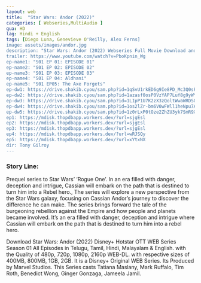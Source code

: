 ```yaml
---
layout: web
title:  "Star Wars: Andor (2022)"
categories: [ Webseries,MultiAudio ]
qua: HD
lag: Hindi + English
tags: [Diego Luna, Genevieve O'Reilly, Alex Ferns]
image: assets/images/andor.jpg
description: "Star Wars: Andor (2022) Webseries Full Movie Download and watch online 720p low file size 500 mb."
trailer: https://www.youtube.com/watch?v=PboKpnin_Wg
ep-name1: "S01 EP 01: EPISODE 01"
ep-name2: "S01 EP 02: EPISODE 02"
ep-name3: "S01 EP 03: EPISODE 03"
ep-name4: "S01 EP 04: Aldhani"
ep-name5: "S01 EP05: The Axe Forgets"
ep-dw1: https://drive.shakib.cyou/sam.php?id=1qSvU1rkED6g9Ie8PD_Mc3Q0sF98JOqIZ
ep-dw2: https://drive.shakib.cyou/sam.php?id=1azasf0osP0VzYAP7Luf8g9yWYCswIZMW
ep-dw3: https://drive.shakib.cyou/sam.php?id=1LIpP1U7K2zX3zQoltWwaWRDS0TL_1vyt
ep-dw4: https://drive.shakib.cyou/sam.php?id=1os2lZr-bm6V0wFWll1heNpu7AtuEjqC0
ep-dw5: https://drive.shakib.cyou/sam.php?id=1z0rLxP0tOze2ZhZU3yk7SmR9XVX34Ai1
ep1: https://mdisk.thopdbapp.workers.dev/?url=sjgEsl
ep2: https://mdisk.thopdbapp.workers.dev/?url=sjgEsl
ep3: https://mdisk.thopdbapp.workers.dev/?url=sjgEsl
ep4: https://mdisk.thopdbapp.workers.dev/?url=wRJSQy
ep5: https://mdisk.thopdbapp.workers.dev/?url=xYtxNX
dir: Tony Gilroy
---
```


### Story Line:
Prequel series to Star Wars’ ‘Rogue One’. In an era filled with danger, deception and intrigue, Cassian will embark on the path that is destined to turn him into a Rebel hero., The series will explore a new perspective from the Star Wars galaxy, focusing on Cassian Andor’s journey to discover the difference he can make. The series brings forward the tale of the burgeoning rebellion against the Empire and how people and planets became involved. It’s an era filled with danger, deception and intrigue where Cassian will embark on the path that is destined to turn him into a rebel hero.

Download Star Wars: Andor (2022) Disney+ Hotstar OTT WEB Series Season 01 All Episodes in Telugu, Tamil, Hindi, Malayalam & English. with the Quality of 480p, 720p, 1080p, 2160p WEB-DL. with respective sizes of 400MB, 800MB, 1GB, 2GB. It is a Disney+ Original WEB Series. Its Produced by Marvel Studios. This Series casts Tatiana Maslany, Mark Ruffalo, Tim Roth, Benedict Wong, Ginger Gonzaga, Jameela Jamil.

